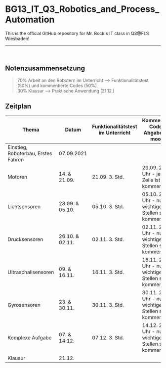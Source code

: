 # BG13_IT_Q3_Robotics_and_Process_Automation
This is the official GitHub repository for Mr. Bock´s IT class in Q3@FLS Wiesbaden!

<hr>
<br>

## Notenzusammensetzung

> 70% Arbeit an den Robotern im Unterricht --> Funktionalitätstest (50%) und kommentierte Codes (50%)<br>30% Klausur --> Praktische Anwendung (21.12.)

## Zeitplan

| Thema | Datum | Funktionalitätstest im Unterricht | Kommentierte Codes - Abgabe über moodle |
| --- | --- | --- | --- |
| Einstieg, Roboterbau, Erstes Fahren | 07.09.2021 |||
| Motoren | 14. & 21.09. | 21.09. 3. Std. | 29.09. 23:59 Uhr - jede Zeile ist zu kommentieren |
| Lichtsensoren | 28.09. & 05.10. | 05.10. 3. Std. | 05.10. 23:59 Uhr - nur die wichtigen Stellen sind zu kommentieren |
| Drucksensoren | 26.10. & 02.11. | 02.11. 3. Std. | 02.11. 23:59 Uhr - nur die wichtigen Stellen sind zu kommentieren |
| Ultraschallsensoren | 09. & 16.11. | 16.11. 3. Std. | 16.11. 23:59 Uhr - nur die wichtigen Stellen sind zu kommentieren |
| Gyrosensoren | 23. & 30.11. | 30.11. 3. Std. | 30.11. 23:59 Uhr - nur die wichtigen Stellen sind zu kommentieren |
| Komplexe Aufgabe | 07. & 14.12. | 07.12. 3. Std. | 14.12. 23:59 Uhr - nur die wichtigen Stellen sind zu kommentieren |
| Klausur | 21.12. |||
